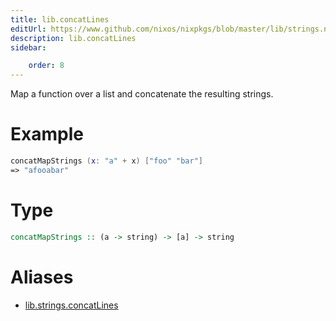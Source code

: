 ```yaml
---
title: lib.concatLines
editUrl: https://www.github.com/nixos/nixpkgs/blob/master/lib/strings.nix#L78C25
description: lib.concatLines
sidebar:

    order: 8
---
```


Map a function over a list and concatenate the resulting strings.

# Example

```nix
concatMapStrings (x: "a" + x) ["foo" "bar"]
=> "afooabar"
```

# Type

```haskell
concatMapStrings :: (a -> string) -> [a] -> string
```


# Aliases

- [lib.strings.concatLines](/reference/libstrings.concatLines)


